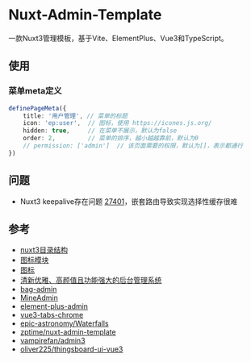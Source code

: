 # Nuxt-Admin-Template

一款Nuxt3管理模板，基于Vite、ElementPlus、Vue3和TypeScript。


## 使用

### 菜单meta定义

```ts
definePageMeta({
    title: '用户管理', // 菜单的标题
    icon: 'ep:user',  // 图标，使用 https://icones.js.org/
    hidden: true,     // 在菜单不展示，默认为false
    order: 2,         // 菜单的排序，越小越越靠前，默认为0
    // permission: ['admin']  // 该页面需要的权限，默认为[]，表示都通行
})
```

## 问题

- Nuxt3 keepalive存在问题 [27401](https://github.com/nuxt/nuxt/issues/27401)，嵌套路由导致实现选择性缓存很难


## 参考

- [nuxt3目录结构](https://nuxt.com.cn/docs/guide/directory-structure)
- [图标模块](https://nuxt.com.cn/modules/icon)
- [图标](https://icones.js.org/)
- [清新优雅、高颜值且功能强大的后台管理系统](https://soybeanjs.cn/)
- [bag-admin](https://vite.itnavs.com/admin/)
- [MineAdmin](https://github.com/mineadmin/MineAdmin-Vue)
- [element-plus-admin](https://element-plus-admin.cn/)
- [vue3-tabs-chrome](https://github.com/viewweiwu/vue3-tabs-chrome)
- [epic-astronomy/Waterfalls](https://github.com/epic-astronomy/Waterfalls)
- [zptime/nuxt-admin-template](https://github.com/zptime/nuxt-admin-template)
- [vampirefan/admin3](https://github.com/vampirefan/admin3)
- [oliver225/thingsboard-ui-vue3](https://gitcode.com/oliver225/thingsboard-ui-vue3/overview)